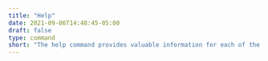 ```yaml
---
title: "Help"
date: 2021-09-06T14:48:45-05:00
draft: false
type: command
short: "The help command provides valuable information for each of the commands in the CLI"
---
```


